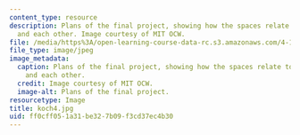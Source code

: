 ```yaml
---
content_type: resource
description: Plans of the final project, showing how the spaces relate to the bridge
  and each other. Image courtesy of MIT OCW.
file: /media/https%3A/open-learning-course-data-rc.s3.amazonaws.com/4-125a-architecture-studio-building-in-landscapes-fall-2005/ff0cff051a31be327b09f3cd37ec4b30_koch4.jpg
file_type: image/jpeg
image_metadata:
  caption: Plans of the final project, showing how the spaces relate to the bridge
    and each other.
  credit: Image courtesy of MIT OCW.
  image-alt: Plans of the final project.
resourcetype: Image
title: koch4.jpg
uid: ff0cff05-1a31-be32-7b09-f3cd37ec4b30
---
```

